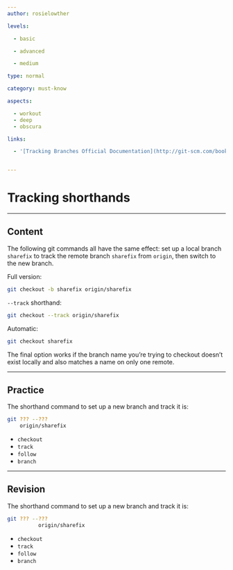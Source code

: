 ```yaml
---
author: rosielowther

levels:

  - basic

  - advanced

  - medium

type: normal

category: must-know

aspects:

  - workout
  - deep
  - obscura

links:

  - '[Tracking Branches Official Documentation](http://git-scm.com/book/en/v2/Git-Branching-Remote-Branches#_tracking_branches){website}'


---
```


# Tracking shorthands

---
## Content

The following git commands all have the same effect: set up a local branch `sharefix` to track the remote branch `sharefix` from `origin`, then switch to the new branch.

Full version:
```bash
git checkout -b sharefix origin/sharefix
```
`--track` shorthand:
```bash
git checkout --track origin/sharefix
```
Automatic:
```bash
git checkout sharefix
```
The final option works if the branch name you’re trying to checkout doesn’t exist locally and also matches a name on only one remote.

---
## Practice

The shorthand command to set up a new branch and track it is:
```bash
git ??? --???
    origin/sharefix
```

* `checkout`
* `track`
* `follow`
* `branch`

---
## Revision

The shorthand command to set up a new branch and track it is:
```bash
git ??? --??? 
          origin/sharefix
```

* `checkout`
* `track`
* `follow`
* `branch`

 
 
